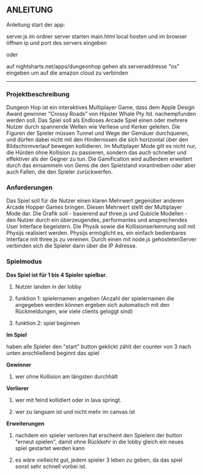 ## ANLEITUNG ## 
Anleitung start der app:

server.js im ordner server starten
main.html local hosten und im browser öffnen
ip und port des servers eingeben

oder

auf nightsharts.net/apps/dungeonhop gehen
als serveraddresse "os" eingeben um auf die amazon cloud zu verbinden
_________________________________________________
 
### Projektbeschreibung ###

Dungeon Hop ist ein interaktives Multiplayer Game, dass dem Apple Design Award
gewinner “Crossy Roads” von Hipster Whale Pty ltd. nachempfunden werden soll. Das
Spiel soll als Endloses Arcade Spiel einen oder mehrere Nutzer durch spannende Welten
wie Verliese und Kerker geleiten. Die Figuren der Spieler müssen Tunnel und Wege der
Gemäuer durchqueren, und dürfen dabei nicht mit den Hindernissen die sich horizontal
über den Bildschirmverlauf bewegen kollidieren. Im Multiplayer Mode gilt es nicht nur,
die Hürden ohne Kollision zu passieren, sondern das auch schneller und effektiver als der
Gegner zu tun. Die Gamification wird außerdem erweitert durch das einsammeln von
Gems die den Spielstand vorantreiben oder aber auch Fallen, die den Spieler
zurückwerfen.

### Anforderungen ###
Das Spiel soll für die Nutzer einen klaren Mehrwert gegenüber anderen Arcade Hopper
Games bringen. Diesen Mehrwert stellt der Multiplayer Mode dar.
Die Grafik soll - basierend auf three.js und Qubicle Modellen - den Nutzer durch ein
überzeugendes, performantes und ansprechendes User Interface begeistern.
Die Physik sowie die Kollisionserkennung soll mit Physijs realisiert werden. Physijs
ermöglicht es, ein einfach bedienbares Interface mit three.js zu vereinen.
Durch einen mit node.js gehostetenServer verbinden sich die Spieler dann über die IP
Adresse.


### Spielmodus ### 

**Das Spiel ist für 1 bis 4 Spieler spielbar.**

1. Nutzer landen in der lobby

2. funktion 1: spielernamen angeben (Anzahl der spielernamen die angegeben werden können ergeben sich automatisch mit den Rückmeldungen, wie viele clients geloggt sind)

3. funktion 2: spiel beginnen

**Im Spiel**

haben alle Spieler den "start" button geklickt zählt der counter von 3 nach unten
anschließend beginnt das spiel

**Gewinner**
1. wer ohne Kollision am längsten durchhält

**Verlierer**

1. wer mit feind kollidiert oder in lava springt.

2. wer zu langsam ist und nicht mehr im canvas ist

**Erweiterungen**

1. nachdem ein spieler verloren hat erscheint den Spielern der button "erneut spielen", damit ohne Rückkehr in die lobby gleich ein neues spiel gestartet werden kann

2. es wäre vielleicht gut, jedem spieler 3 leben zu geben, da das spiel sonst sehr schnell vorbei ist.